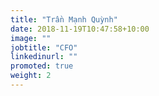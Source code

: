 ```yaml
---
title: "Trần Mạnh Quỳnh"
date: 2018-11-19T10:47:58+10:00
image: ""
jobtitle: "CFO"
linkedinurl: ""
promoted: true
weight: 2
---
```


